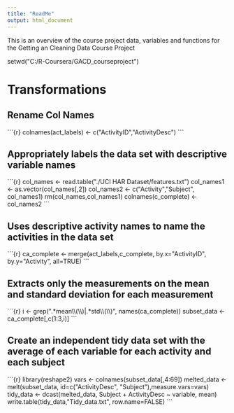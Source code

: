```yaml
---
title: "ReadMe"
output: html_document
---
```

This is an overview of the course project data, variables and functions for the Getting an Cleaning Data Course Project

setwd("C:/R-Coursera/GACD_courseproject")
<H1>Transformations</H1>
<H2>Rename Col Names</H2>
```{r}
colnames(act_labels) <- c("ActivityID","ActivityDesc")
```
<H2>Appropriately labels the data set with descriptive variable names</H2>
```{r}
col_names <- read.table("./UCI HAR Dataset/features.txt")
col_names1 <- as.vector(col_names[,2])
col_names2 <- c("Activity","Subject", col_names1)
rm(col_names,col_names1)
colnames(c_complete) <- col_names2
```
<H2>Uses descriptive activity names to name the activities in the data set</H2>
```{r}
ca_complete <- merge(act_labels,c_complete, by.x="ActivityID", by.y="Activity", all=TRUE)
```
<H2>Extracts only the measurements on the mean and standard deviation for each measurement</H2>
```{r}
i <- grep(".*mean\\(\\)|.*std\\(\\)", names(ca_complete))
subset_data <- ca_complete[,c(1:3,i)]
```

<H2>Create an independent tidy data set with the average of each variable for each activity and each subject</H2>
```{r}
library(reshape2)
vars <- colnames(subset_data[,4:69])
melted_data <- melt(subset_data, id=c("ActivityDesc", "Subject"),measure.vars=vars)
tidy_data   <- dcast(melted_data, Subject + ActivityDesc ~ variable, mean)
write.table(tidy_data,"Tidy_data.txt", row.name=FALSE)
```
